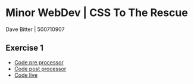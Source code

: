 # Minor WebDev | CSS To The Rescue
Dave Bitter | 500710907
## Exercise 1
+ [Code pre processor](exercise_1/)
+ [Code post processor](exercise_1/_site)
+ [Code live](http://webdev.davebitter.com)

